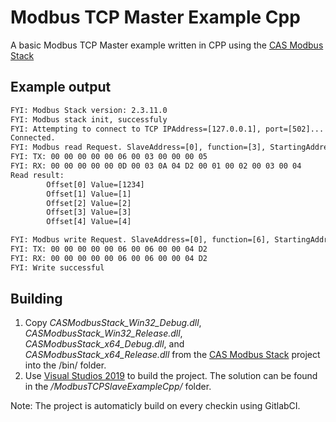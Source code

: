 # Modbus TCP Master Example Cpp

A basic Modbus TCP Master example written in CPP using the [CAS Modbus Stack](https://store.chipkin.com/services/stacks/modbus-stack)

## Example output

```txt
FYI: Modbus Stack version: 2.3.11.0
FYI: Modbus stack init, successfuly
FYI: Attempting to connect to TCP IPAddress=[127.0.0.1], port=[502]...
Connected.
FYI: Modbus read Request. SlaveAddress=[0], function=[3], StartingAddress=[0], modbusQuantity=[5]
FYI: TX: 00 00 00 00 00 06 00 03 00 00 00 05
FYI: RX: 00 00 00 00 00 0D 00 03 0A 04 D2 00 01 00 02 00 03 00 04
Read result:
        Offset[0] Value=[1234]
        Offset[1] Value=[1]
        Offset[2] Value=[2]
        Offset[3] Value=[3]
        Offset[4] Value=[4]

FYI: Modbus write Request. SlaveAddress=[0], function=[6], StartingAddress=[0], modbusQuantity=[1], value=[1234]
FYI: TX: 00 00 00 00 00 06 00 06 00 00 04 D2
FYI: RX: 00 00 00 00 00 06 00 06 00 00 04 D2
FYI: Write successful
```

## Building

1. Copy *CASModbusStack_Win32_Debug.dll*, *CASModbusStack_Win32_Release.dll*, *CASModbusStack_x64_Debug.dll*, and *CASModbusStack_x64_Release.dll* from the [CAS Modbus Stack](https://store.chipkin.com/services/stacks/modbus-stack) project  into the /bin/ folder.
2. Use [Visual Studios 2019](https://visualstudio.microsoft.com/vs/) to build the project. The solution can be found in the */ModbusTCPSlaveExampleCpp/* folder.

Note: The project is automaticly build on every checkin using GitlabCI.
